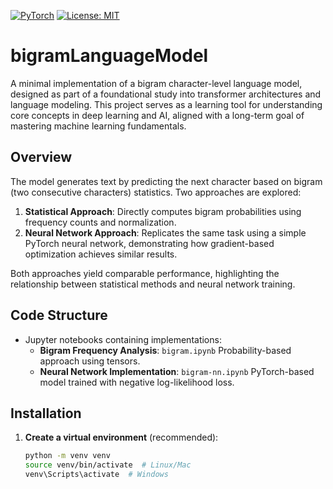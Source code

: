 [![PyTorch](https://img.shields.io/badge/PyTorch-%23EE4C2C.svg?logo=PyTorch&logoColor=white)](https://pytorch.org/)
[![License: MIT](https://img.shields.io/badge/License-MIT-yellow.svg)](https://opensource.org/licenses/MIT)


# bigramLanguageModel

A minimal implementation of a bigram character-level language model, designed as part of a foundational study into transformer architectures and language modeling. This project serves as a learning tool for understanding core concepts in deep learning and AI, aligned with a long-term goal of mastering machine learning fundamentals.

## Overview

The model generates text by predicting the next character based on bigram (two consecutive characters) statistics. Two approaches are explored:
1. **Statistical Approach**: Directly computes bigram probabilities using frequency counts and normalization.
2. **Neural Network Approach**: Replicates the same task using a simple PyTorch neural network, demonstrating how gradient-based optimization achieves similar results.

Both approaches yield comparable performance, highlighting the relationship between statistical methods and neural network training.

## Code Structure

- Jupyter notebooks containing implementations: 
  - **Bigram Frequency Analysis**: `bigram.ipynb` Probability-based approach using tensors.
  - **Neural Network Implementation**: `bigram-nn.ipynb` PyTorch-based model trained with negative log-likelihood loss.

## Installation

1. **Create a virtual environment** (recommended):
   ```bash
   python -m venv venv
   source venv/bin/activate  # Linux/Mac
   venv\Scripts\activate  # Windows